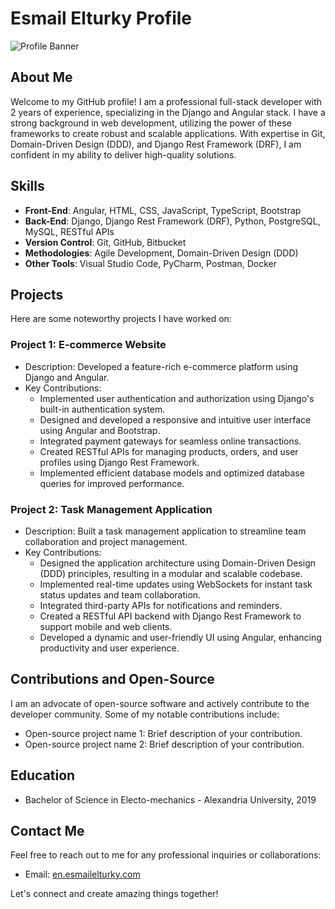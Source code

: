 # Esmail Elturky Profile

![Profile Banner]([[https://www.datocms-assets.com/45470/1631795624-logo-django.png?fm=webp]])

## About Me
Welcome to my GitHub profile! I am a professional full-stack developer with 2 years of experience, specializing in the Django and Angular stack. I have a strong background in web development, utilizing the power of these frameworks to create robust and scalable applications. With expertise in Git, Domain-Driven Design (DDD), and Django Rest Framework (DRF), I am confident in my ability to deliver high-quality solutions.

## Skills
- **Front-End**: Angular, HTML, CSS, JavaScript, TypeScript, Bootstrap
- **Back-End**: Django, Django Rest Framework (DRF), Python, PostgreSQL, MySQL, RESTful APIs
- **Version Control**: Git, GitHub, Bitbucket
- **Methodologies**: Agile Development, Domain-Driven Design (DDD)
- **Other Tools**: Visual Studio Code, PyCharm, Postman, Docker

## Projects
Here are some noteworthy projects I have worked on:

### Project 1: E-commerce Website
- Description: Developed a feature-rich e-commerce platform using Django and Angular.
- Key Contributions:
  - Implemented user authentication and authorization using Django's built-in authentication system.
  - Designed and developed a responsive and intuitive user interface using Angular and Bootstrap.
  - Integrated payment gateways for seamless online transactions.
  - Created RESTful APIs for managing products, orders, and user profiles using Django Rest Framework.
  - Implemented efficient database models and optimized database queries for improved performance.

### Project 2: Task Management Application
- Description: Built a task management application to streamline team collaboration and project management.
- Key Contributions:
  - Designed the application architecture using Domain-Driven Design (DDD) principles, resulting in a modular and scalable codebase.
  - Implemented real-time updates using WebSockets for instant task status updates and team collaboration.
  - Integrated third-party APIs for notifications and reminders.
  - Created a RESTful API backend with Django Rest Framework to support mobile and web clients.
  - Developed a dynamic and user-friendly UI using Angular, enhancing productivity and user experience.

## Contributions and Open-Source
I am an advocate of open-source software and actively contribute to the developer community. Some of my notable contributions include:

- Open-source project name 1: Brief description of your contribution.
- Open-source project name 2: Brief description of your contribution.

## Education
- Bachelor of Science in Electo-mechanics - Alexandria University, 2019

## Contact Me
Feel free to reach out to me for any professional inquiries or collaborations:

- Email: [en.esmailelturky.com](mailto:your-email@example.com)

Let's connect and create amazing things together!

